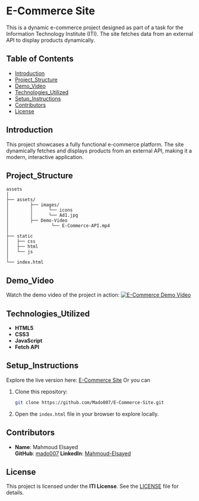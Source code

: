 # E-Commerce Site

This is a dynamic e-commerce project designed as part of a task for the Information Technology Institute (ITI). The site fetches data from an external API to display products dynamically.

## Table of Contents

- [Introduction](#introduction)
- [Project_Structure](#project_structure)
- [Demo_Video](#Demo_Video)
- [Technologies_Utilized](#technologies_utilized)
- [Setup_Instructions](#setup_instructions)
- [Contributors](#contributors)
- [License](#license)

## Introduction

This project showcases a fully functional e-commerce platform. The site dynamically fetches and displays products from an external API, making it a modern, interactive application.

## Project_Structure

```
assets
│
├── assets/
│        ├── images/
│        │      └── icons
│        │      └── Ad1.jpg
│        ├── Demo-Video
│                └── E-Commerce-API.mp4
│
├── static
│   ├── css
│   ├── html
│   └── js
│
└── index.html
```

## Demo_Video

Watch the demo video of the project in action:
[![E-Commerce Demo Video](https://vumbnail.com/1043144200.jpg)](https://player.vimeo.com/video/1043144200?h=9092086d1d)

## Technologies_Utilized

- **HTML5**
- **CSS3**
- **JavaScript**
- **Fetch API**

## Setup_Instructions

Explore the live version here: [E-Commerce Site](https://mado007.github.io/E-Commerce-Site/)
Or you can

1. Clone this repository:
   ```bash
   git clone https://github.com/Mado007/E-Commerce-Site.git
   ```
2. Open the `index.html` file in your browser to explore locally.

## Contributors

- **Name**: Mahmoud Elsayed  
  **GitHub**: [mado007](https://github.com/mado007)
  **LinkedIn**: [Mahmoud-Elsayed](https://www.linkedin.com/in/mahmoud-elsayed/)

## License

This project is licensed under the **ITI License**. See the [LICENSE](./LICENSE) file for details.
